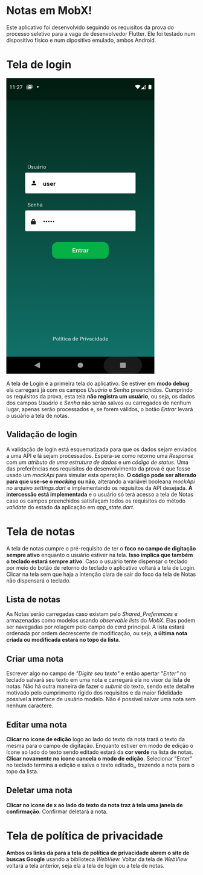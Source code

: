 # Notas em MobX!

Este aplicativo foi desenvolvido seguindo os requisitos da prova do processo seletivo para a vaga de desenvolvedor Flutter. Ele foi testado num dispositivo físico e num dipositivo emulado, ambos Android.


# Tela de login


<img src="images/login.png" alt="Your Image" width="392" height="781">

A tela de Login é a primeira tela do aplicativo. Se estiver em **modo debug** ela carregará já com os campos *Usuário* e *Senha* preenchidos. Cumprindo os requisitos da prova, esta tela **não registra um usuário**, ou seja, os dados dos campos *Usuário* e *Senha* não serão salvos ou carregados de nenhum lugar, apenas serão processados e, se forem válidos, o botão *Entrar* levará o usuário a tela de notas. 

## Validação de login

A validação de login está esquematizada para que os dados sejam enviados a uma API e lá sejam processados. Espera-se como retorno uma *Response* com um *atributo de uma estrutura de dados* e um *código de status*. Uma das preferências nos requisitos do desenvolvimento da prova é que fosse usado um *mockApi* para simular esta operação. **O código pode ser alterado para que use-se o *mocking* ou não**, alterando a variável booleana *mockApi* no arquivo *settings.dart* e implementando os requisitos da API desejada. **A intercessão está implementada** e o usuário só terá acesso a tela de Notas caso os campos preenchidos satisfaçam todos os requisitos do método *validate* do estado da aplicação em *app_state.dart*.

# Tela de notas

A tela de notas cumpre o pré-requisito de ter o **foco no campo de digitação sempre ativo** enquanto o usuário estiver na tela. **Isso implica que também o teclado estará sempre ativo**. Caso o usuário tente dispensar o teclado por meio do botão de retorno do teclado o aplicativo voltará a tela de Login. Clicar na tela sem que haja a intenção clara de sair do foco da tela de Notas não dispensará o teclado. 

## Lista de notas

As Notas serão carregadas caso existam pelo *Shared_Preferences* e armazenadas como modelos usando *observable lists* do *MobX*. Elas podem ser navegadas por rolagem pelo campo do *card* principal. A lista estará ordenada por ordem decrescente de modificação, ou seja, **a última nota criada ou modificada estará no topo da lista**.

## Criar uma nota

Escrever algo no campo de *"Digite seu texto"* e então apertar *"Enter"* no teclado salvará seu texto em uma nota e carregará ela no visor da lista de notas. Não há outra maneira de fazer o *submit* do texto, sendo este detalhe motivado pelo cumprimento rígido dos requisitos e da maior fidelidade possível a interface de usuário modelo. Não é possível salvar uma nota sem nenhum caractere.

## Editar uma nota

**Clicar no ícone de edição** logo ao lado do texto da nota trará o texto da mesma para o campo de digitação. Enquanto estiver em modo de edição o ícone ao lado do texto sendo editado estará da **cor verde** na lista de notas. **Clicar novamente no ícone cancela o modo de edição.** Selecionar "Enter" no teclado termina a edição e salva o texto editado,, trazendo a nota para o topo da lista.

## Deletar uma nota
**Clicar no ícone de x ao lado do texto da nota traz à tela uma janela de confirmação**. Confirmar deletará a nota.



# Tela de política de privacidade

**Ambos os links da para a tela de política de privacidade abrem o site de buscas Google** usando a biblioteca *WebView.* Voltar da tela de *WebView* voltará a tela anterior, seja ela a tela de login ou a tela de notas.